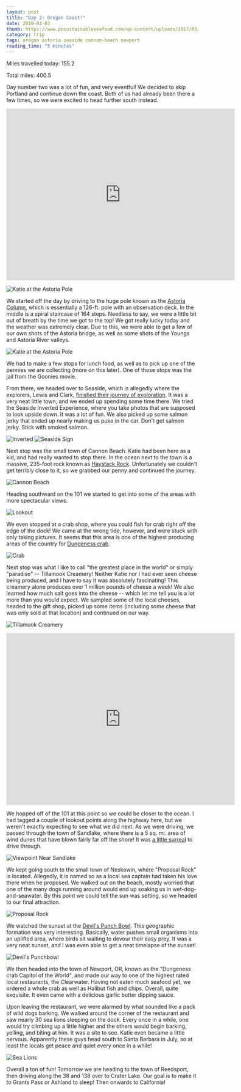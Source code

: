 ```yaml
---
layout: post
title: "Day 2: Oregon Coast!"
date: 2019-03-03
thumb: https://www.posustainableseafood.com/wp-content/uploads/2017/03/42-25126113.jpg
category: trip
tags: oregon astoria seaside cannon-beach newport
reading_time: "5 minutes"
---
```


Miles travelled today: 155.2

Total miles: 400.5

Day number two was a lot of fun, and very eventful!
We decided to skip Portland and continue down the coast.
Both of us had already been there a few times, so we
were excited to head further south instead.

<iframe src="https://www.google.com/maps/embed?pb=!1m52!1m12!1m3!1d355800.2011761216!2d-123.89249955!3d45.83750684999999!2m3!1f0!2f0!3f0!3m2!1i1024!2i768!4f13.1!4m37!3e0!4m5!1s0x54937b53d91dc8bd%3A0xb3a9b55263ae5a1e!2sThe+Astoria+Column%2C+1+Coxcomb+Dr%2C+Astoria%2C+OR+97103!3m2!1d46.1813224!2d-123.81741609999999!4m5!1s0x54937b4ae7191f03%3A0x557429dcead0b0d6!2sOregon+Film+Museum%2C+732+Duane+St%2C+Astoria%2C+OR+97103!3m2!1d46.188553299999995!2d-123.8354808!4m5!1s0x5494a1bb79b6ef45%3A0xd21a2bd07ef27f17!2sEnd+of+Lewis+and+Clark+Trail%2C+1806+Broadway+St%2C+Seaside%2C+OR+97138!3m2!1d45.9931701!2d-123.9303008!4m5!1s0x5494a4e035d8201b%3A0x8d6303935747e922!2sHaystack+Rock%2C+US-101%2C+Cannon+Beach%2C+OR+97110!3m2!1d45.884139399999995!2d-123.9686225!4m5!1s0x5494ca35297206b1%3A0x4f53d8cf39de8eb0!2sKelly&#39;s+Brighton+Marina+LLC%2C+U.S.+101%2C+Rockaway+Beach%2C+OR!3m2!1d45.668674599999996!2d-123.9250283!4m5!1s0x54eb2c9d759e6281%3A0x2f8e13d992079333!2sTillamook+Creamery%2C+North+Highway+101%2C+Tillamook%2C+OR!3m2!1d45.4843598!2d-123.84434019999999!5e0!3m2!1sen!2sus!4v1551721151819" width="600" height="450" frameborder="0" style="border:0" allowfullscreen></iframe>

![Katie at the Astoria Pole](/assets/images/day2/Goonies.jpg)

We started off the day by driving to
the huge pole known as the
[Astoria Column](https://en.wikipedia.org/wiki/Astoria_Column),
which is essentially a 126-ft. pole
with an observation deck.  In the middle is a spiral staircase
of 164 steps. Needless to say, we were a little bit out of
breath by the time we got to the top!
We got really lucky today and the weather was extremely clear. 
Due to this, we were able to get
a few of our own shots of the Astoria bridge, as well
as some shots of the Youngs and Astoria River valleys.

![Katie at the Astoria Pole](/assets/images/day2/Astoria.jpg)

We had to make a few stops for lunch food, as well as to pick
up one of the pennies we are collecting (more on this later).
One of those stops was the jail from the Goonies movie.

From there, we headed over to Seaside, which is allegedly
where the explorers, Lewis and Clark,
[finished their journey of exploration](https://en.wikipedia.org/wiki/Lewis_and_Clark_National_Historic_Trail).
It was a very neat little town, and we
ended up spending some time there. We tried the 
Seaside Inverted Experience, where you take photos that
are supposed to look upside down. It was a lot of fun.
We also picked up some salmon jerky that ended up
nearly making us puke in the car. Don't get salmon jerky.
Stick with smoked salmon.

![Inverted](/assets/images/day2/Inverted.jpg)
![Seaside Sign](/assets/images/day2/SeasideSign.jpg)

Next stop was the small town of Cannon Beach. Katie had been
here as a kid, and had really wanted to stop there. In the
ocean next to the town is a massive, 235-foot rock
known as
[Haystack Rock](https://en.wikipedia.org/wiki/Haystack_Rock).
Unfortunately we couldn't get terribly close to it, so
we grabbed our penny and continued the journey.

![Cannon Beach](/assets/images/day2/CannonBeach.jpg)

Heading southward on the 101 we started to get into
some of the areas with more spectacular views.

![Lookout](/assets/images/day2/Viewpoint.jpg)

We even stopped at a crab shop, where you could fish for
crab right off the edge of the dock! We came at the wrong
tide, however, and were stuck with only taking pictures.
It seems that this area is one of the highest producing
areas of the country for
[Dungeness crab](https://en.wikipedia.org/wiki/Dungeness_crab).

![Crab](/assets/images/day2/Crab.jpg)

Next stop was what I like to call "the greatest place in
the world" or simply "paradise" -- Tillamook Creamery!
Neither Katie nor I had ever seen cheese being produced,
and I have to say it was absolutely fascinating!
This creamery alone produces over 1 million pounds of
cheese a week! We also learned how much salt goes into
the cheese -- which let me tell you is a lot more than
you would expect. We sampled some of the local cheeses,
headed to the gift shop, picked up some items
(including some cheese that was only sold at that location)
and continued on our way.

![Tillamook Creamery](/assets/images/day2/TillamookCreamery.jpg)

<iframe src="https://www.google.com/maps/embed?pb=!1m52!1m12!1m3!1d724285.3689113497!2d-124.45552033725214!3d44.828331622617476!2m3!1f0!2f0!3f0!3m2!1i1024!2i768!4f13.1!4m37!3e0!4m5!1s0x54eb2c9d759f3191%3A0xe3b93c57067a899a!2sTillamook+Creamery%2C+4165+N+Hwy+101%2C+Tillamook%2C+OR+97141!3m2!1d45.484531!2d-123.84435099999999!4m5!1s0x54eb292a17d23b69%3A0xdb27219cf48530b8!2sNetarts+Bay+Lookout%2C+5068-5134+Netarts+Oceanside+Hwy+W%2C+Tillamook%2C+OR+97141!3m2!1d45.4409499!2d-123.9556624!4m5!1s0x54ead975dc32a42d%3A0x33db06e8fa99f565!2sSandlake%2C+Oregon+97112!3m2!1d45.3031593!2d-123.9234532!4m5!1s0x54eae95e860b1d27%3A0xfd9a5613c505e2e6!2sProposal+Rock%2C+Oregon+97149!3m2!1d45.1004059!2d-123.9876281!4m5!1s0x54ea7c31f626a85f%3A0xb3a9abdcacb5fa14!2sDevils+Punchbowl+State+Natural+Area%2C+Otter+Rock%2C+OR+97369!3m2!1d44.747153999999995!2d-124.06369099999999!4m5!1s0x54c1d7b6a8120353%3A0xe2e9d03d6bbf9484!2sClearwater+Restaurant%2C+Southwest+Bay+Boulevard%2C+Newport%2C+OR!3m2!1d44.6302823!2d-124.05251129999999!5e0!3m2!1sen!2sus!4v1551721563911" width="600" height="450" frameborder="0" style="border:0" allowfullscreen></iframe>

We hopped off of the 101 at this point so we could be closer
to the ocean. I had tagged a couple of lookout points along
the highway here, but we weren't exactly expecting to see
what we did next. As we were driving, we passed through
the town of Sandlake, where there is a 5 sq. mi. area of wind
dunes that have blown fairly far off the shore! It was
[a little surreal](https://www.google.com/maps/@45.3235359,-123.9394729,3a,60y,243.95h,95.42t/data=!3m6!1e1!3m4!1s8KJDSW_yJHWs4FsUey-lhQ!2e0!7i13312!8i6656)
to drive through.

![Viewpoint Near Sandlake](/assets/images/day2/ViewpointNearSandlake.jpg)

We kept going south to the small town of Neskowin,
where "Proposal Rock" is located. Allegedly, it is
named so as a local sea captain had taken his love there
when he proposed. We walked out on the beach, mostly
worried that one of the many dogs running around would
end up soaking us in wet-dog-and-seawater.
By this point we could tell the sun was setting,
so we headed to our final attraction.

![Proposal Rock](/assets/images/day2/ProposalRock.jpg)

We watched the sunset at the
[Devil's Punch Bowl](https://en.wikipedia.org/wiki/Devils_Punch_Bowl_State_Natural_Area).
This geographic formation was very interesting.
Basically, water pushes small organisms into an
uplifted area, where birds sit waiting to devour
their easy prey. It was a very neat sunset, and
I was even able to get a neat timelapse of the sunset!

![Devil's Punchbowl](/assets/images/day2/DevilsPunchbowl.jpg)

We then headed into the town of Newport, OR, known as
the "Dungeness crab Capitol of the World", and made our
way to one of the highest rated local restaurants,
the Clearwater. Having not eaten much seafood yet,
we ordered a whole crab as well as Halibut fish and chips.
Overall, quite exquisite. It even came with a delicious
garlic butter dipping sauce.

Upon leaving the restaurant, we were alarmed by what sounded
like a pack of wild dogs barking. We walked around the corner
of the restaurant and saw nearly 30 sea lions sleeping on the
dock. Every once in a while, one would try climbing up a
little higher and the others would begin barking, yelling,
and biting at him. It was a site to see. Katie even became
a little nervous. Apparently these guys head south to Santa
Barbara in July, so at least the locals get peace and quiet
every once in a while!

![Sea Lions](/assets/images/day2/SeaLions.jpg)

Overall a ton of fun! Tomorrow we are heading to
the town of Reedsport, then driving along the 38 and
138 over to Crater Lake. Our goal is to make it to
Grants Pass or Ashland to sleep! Then onwards to
California!